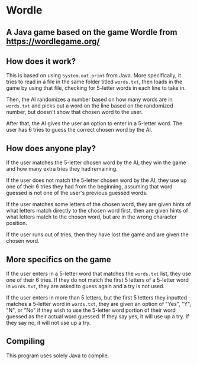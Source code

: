 # Wordle
## A Java game based on the game Wordle from https://wordlegame.org/

## How does it work?

This is based on using `System.out.print` from Java.
More specifically, it tries to read in a file in the same folder titled `words.txt`, then loads in the game by using that file, checking for 5-letter words in each line to take in.

Then, the AI randomizes a number based on how many words are in `words.txt` and picks out a word on the line based on the randomized number, but doesn't show that chosen word to the user.

After that, the AI gives the user an option to enter in a 5-letter word. The user has 6 tries to guess the correct chosen word by the AI.

## How does anyone play?

If the user matches the 5-letter chosen word by the AI, they win the game and how many extra tries they had remaining.

If the user does not match the 5-letter chosen word by the AI, they use up one of their 6 tries they had from the beginning, assuming that word guessed is not one of the user's previous guessed words.

If the user matches some letters of the chosen word, they are given hints of what letters match directly to the chosen word first, then are given hints of what letters match to the chosen word, but are in the wrong character position.

If the user runs out of tries, then they have lost the game and are given the chosen word.

## More specifics on the game

If the user enters in a 5-letter word that matches the `words.txt` list, they use one of their 6 tries. If they do not match the first 5 letters of a 5-letter word in `words.txt`, they are asked to guess again and a try is not used.

If the user enters in more than 5 letters, but the first 5 letters they inputted matches a 5-letter word in `words.txt`, they are given an option of "Yes", "Y", "N", or "No" if they wish to use the 5-letter word portion of their word guessed as their actual word guessed. If they say yes, it will use up a try. If they say no, it will not use up a try.

## Compiling

This program uses solely Java to compile.
